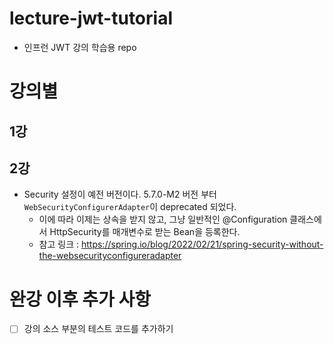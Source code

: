 # lecture-jwt-tutorial
- 인프런 JWT 강의 학습용 repo

# 강의별

## 1강

## 2강
- Security 설정이 예전 버전이다. 5.7.0-M2 버전 부터 `WebSecurityConfigurerAdapter`이 deprecated 되었다.
  - 이에 따라 이제는 상속을 받지 않고, 그냥 일반적인 @Configuration 클래스에서 HttpSecurity를 매개변수로 받는 Bean을 등록한다. 
  - 참고 링크 :  <https://spring.io/blog/2022/02/21/spring-security-without-the-websecurityconfigureradapter>

# 완강 이후 추가 사항
- [ ] 강의 소스 부분의 테스트 코드를 추가하기